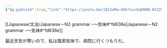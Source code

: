 ```yaml
---
{"dg-publish":true,"link":"https://youtu.be/jQI2eMa-Okk?si=EqKKHR-AC22SDvtv","permalink":"/Notes/LN－N2 grammar -～気味/","dgPassFrontmatter":true}
---
```


[[Japanese/文法/Japanese－N2 grammar -～気味#^fd636e\|Japanese－N2 grammar -～気味#^fd636e]]

最近天気が寒いので、私は風邪気味で、病院に行くつもりだ。
